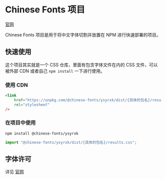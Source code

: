 # Chinese Fonts 项目

[官网](https://chinese-font.netlify.app/#/fonts/ysyrxk)

Chinese Fonts 项目是用于将中文字体切割并放置在 NPM 进行快速部署的项目。

## 快速使用

这个项目其实就是一个 CSS 仓库，里面有包含字体文件在内的 CSS 文件，可以被外部 CDN 或者自己 `npm install` 一下进行使用。

### 使用 CDN

```html
<link
    href="https://unpkg.com/@chinese-fonts/ysyrxk/dist/{具体的包名}/results.css"
    rel="stylesheet"
/>
```

### 在项目中使用

```sh
npm install @chinese-fonts/ysyrxk
```

```ts
import "@chinese-fonts/ysyrxk/dist/{具体的包名}/results.css";
```

## 字体许可

详见 [官网](https://chinese-font.netlify.app/#/fonts/ysyrxk)

